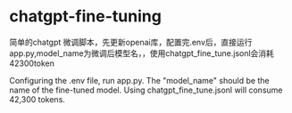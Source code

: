 # chatgpt-fine-tuning
简单的chatgpt 微调脚本，先更新openai库，配置完.env后，直接运行app.py,model_name为微调后模型名，，使用chatgpt_fine_tune.jsonl会消耗42300token


Configuring the .env file,  run app.py. The "model_name" should be the name of the fine-tuned model. Using chatgpt_fine_tune.jsonl will consume 42,300 tokens.
